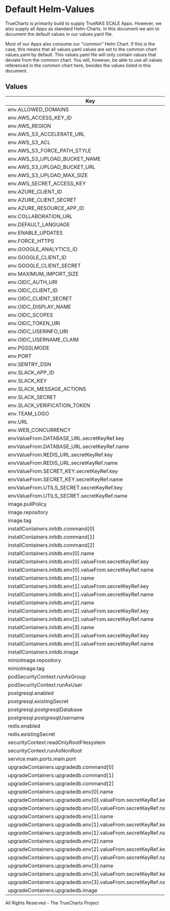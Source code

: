 # Default Helm-Values

TrueCharts is primarily build to supply TrueNAS SCALE Apps.
However, we also supply all Apps as standard Helm-Charts. In this document we aim to document the default values in our values.yaml file.

Most of our Apps also consume our "common" Helm Chart.
If this is the case, this means that all values.yaml values are set to the common chart values.yaml by default. This values.yaml file will only contain values that deviate from the common chart.
You will, however, be able to use all values referenced in the common chart here, besides the values listed in this document.

## Values

| Key | Type | Default | Description |
|-----|------|---------|-------------|
| env.ALLOWED_DOMAINS | string | `""` |  |
| env.AWS_ACCESS_KEY_ID | string | `""` |  |
| env.AWS_REGION | string | `""` |  |
| env.AWS_S3_ACCELERATE_URL | string | `""` |  |
| env.AWS_S3_ACL | string | `""` |  |
| env.AWS_S3_FORCE_PATH_STYLE | bool | `true` |  |
| env.AWS_S3_UPLOAD_BUCKET_NAME | string | `""` |  |
| env.AWS_S3_UPLOAD_BUCKET_URL | string | `""` |  |
| env.AWS_S3_UPLOAD_MAX_SIZE | int | `26214400` |  |
| env.AWS_SECRET_ACCESS_KEY | string | `""` |  |
| env.AZURE_CLIENT_ID | string | `""` |  |
| env.AZURE_CLIENT_SECRET | string | `""` |  |
| env.AZURE_RESOURCE_APP_ID | string | `""` |  |
| env.COLLABORATION_URL | string | `""` |  |
| env.DEFAULT_LANGUAGE | string | `"en_US"` |  |
| env.ENABLE_UPDATES | bool | `true` |  |
| env.FORCE_HTTPS | bool | `false` |  |
| env.GOOGLE_ANALYTICS_ID | string | `""` |  |
| env.GOOGLE_CLIENT_ID | string | `""` |  |
| env.GOOGLE_CLIENT_SECRET | string | `""` |  |
| env.MAXIMUM_IMPORT_SIZE | int | `5120000` |  |
| env.OIDC_AUTH_URI | string | `""` |  |
| env.OIDC_CLIENT_ID | string | `""` |  |
| env.OIDC_CLIENT_SECRET | string | `""` |  |
| env.OIDC_DISPLAY_NAME | string | `""` |  |
| env.OIDC_SCOPES | string | `""` |  |
| env.OIDC_TOKEN_URI | string | `""` |  |
| env.OIDC_USERINFO_URI | string | `""` |  |
| env.OIDC_USERNAME_CLAIM | string | `""` |  |
| env.PGSSLMODE | string | `"disable"` |  |
| env.PORT | string | `"{{ .Values.service.main.ports.main.port }}"` |  |
| env.SENTRY_DSN | string | `""` |  |
| env.SLACK_APP_ID | string | `""` |  |
| env.SLACK_KEY | string | `""` |  |
| env.SLACK_MESSAGE_ACTIONS | bool | `true` |  |
| env.SLACK_SECRET | string | `""` |  |
| env.SLACK_VERIFICATION_TOKEN | string | `""` |  |
| env.TEAM_LOGO | string | `""` |  |
| env.URL | string | `"http://localhost:{{ .Values.service.main.ports.main.port }}"` |  |
| env.WEB_CONCURRENCY | int | `1` |  |
| envValueFrom.DATABASE_URL.secretKeyRef.key | string | `"url-noql"` |  |
| envValueFrom.DATABASE_URL.secretKeyRef.name | string | `"dbcreds"` |  |
| envValueFrom.REDIS_URL.secretKeyRef.key | string | `"url"` |  |
| envValueFrom.REDIS_URL.secretKeyRef.name | string | `"rediscreds"` |  |
| envValueFrom.SECRET_KEY.secretKeyRef.key | string | `"SECRET_KEY"` |  |
| envValueFrom.SECRET_KEY.secretKeyRef.name | string | `"outline-secrets"` |  |
| envValueFrom.UTILS_SECRET.secretKeyRef.key | string | `"UTILS_SECRET"` |  |
| envValueFrom.UTILS_SECRET.secretKeyRef.name | string | `"outline-secrets"` |  |
| image.pullPolicy | string | `"IfNotPresent"` |  |
| image.repository | string | `"tccr.io/truecharts/outline"` |  |
| image.tag | string | `"v0.62.0@sha256:9350ace6f88ae314620ab32e9990481d0e89895409b171fa0545b8ef9f7ede65"` |  |
| installContainers.initdb.command[0] | string | `"sh"` |  |
| installContainers.initdb.command[1] | string | `"-c"` |  |
| installContainers.initdb.command[2] | string | `"yarn sequelize db:migrate --env=production-ssl-disabled"` |  |
| installContainers.initdb.env[0].name | string | `"DATABASE_URL"` |  |
| installContainers.initdb.env[0].valueFrom.secretKeyRef.key | string | `"url-noql"` |  |
| installContainers.initdb.env[0].valueFrom.secretKeyRef.name | string | `"dbcreds"` |  |
| installContainers.initdb.env[1].name | string | `"REDIS_URL"` |  |
| installContainers.initdb.env[1].valueFrom.secretKeyRef.key | string | `"url"` |  |
| installContainers.initdb.env[1].valueFrom.secretKeyRef.name | string | `"rediscreds"` |  |
| installContainers.initdb.env[2].name | string | `"SECRET_KEY"` |  |
| installContainers.initdb.env[2].valueFrom.secretKeyRef.key | string | `"SECRET_KEY"` |  |
| installContainers.initdb.env[2].valueFrom.secretKeyRef.name | string | `"outline-secrets"` |  |
| installContainers.initdb.env[3].name | string | `"UTILS_SECRET"` |  |
| installContainers.initdb.env[3].valueFrom.secretKeyRef.key | string | `"UTILS_SECRET"` |  |
| installContainers.initdb.env[3].valueFrom.secretKeyRef.name | string | `"outline-secrets"` |  |
| installContainers.initdb.image | string | `"{{ .Values.image.repository }}:{{ .Values.image.tag }}"` |  |
| minioImage.repository | string | `"tccr.io/truecharts/minio"` |  |
| minioImage.tag | string | `"latest@sha256:a31f22b3cac9931e4eebf306c358fd7ca1966432b5db98e755743e25c3bcbe7c"` |  |
| podSecurityContext.runAsGroup | int | `0` |  |
| podSecurityContext.runAsUser | int | `0` |  |
| postgresql.enabled | bool | `true` |  |
| postgresql.existingSecret | string | `"dbcreds"` |  |
| postgresql.postgresqlDatabase | string | `"outline"` |  |
| postgresql.postgresqlUsername | string | `"outline"` |  |
| redis.enabled | bool | `true` |  |
| redis.existingSecret | string | `"rediscreds"` |  |
| securityContext.readOnlyRootFilesystem | bool | `false` |  |
| securityContext.runAsNonRoot | bool | `false` |  |
| service.main.ports.main.port | int | `10196` |  |
| upgradeContainers.upgradedb.command[0] | string | `"sh"` |  |
| upgradeContainers.upgradedb.command[1] | string | `"-c"` |  |
| upgradeContainers.upgradedb.command[2] | string | `"yarn sequelize db:migrate --env=production-ssl-disabled"` |  |
| upgradeContainers.upgradedb.env[0].name | string | `"DATABASE_URL"` |  |
| upgradeContainers.upgradedb.env[0].valueFrom.secretKeyRef.key | string | `"url-noql"` |  |
| upgradeContainers.upgradedb.env[0].valueFrom.secretKeyRef.name | string | `"dbcreds"` |  |
| upgradeContainers.upgradedb.env[1].name | string | `"REDIS_URL"` |  |
| upgradeContainers.upgradedb.env[1].valueFrom.secretKeyRef.key | string | `"url"` |  |
| upgradeContainers.upgradedb.env[1].valueFrom.secretKeyRef.name | string | `"rediscreds"` |  |
| upgradeContainers.upgradedb.env[2].name | string | `"SECRET_KEY"` |  |
| upgradeContainers.upgradedb.env[2].valueFrom.secretKeyRef.key | string | `"SECRET_KEY"` |  |
| upgradeContainers.upgradedb.env[2].valueFrom.secretKeyRef.name | string | `"outline-secrets"` |  |
| upgradeContainers.upgradedb.env[3].name | string | `"UTILS_SECRET"` |  |
| upgradeContainers.upgradedb.env[3].valueFrom.secretKeyRef.key | string | `"UTILS_SECRET"` |  |
| upgradeContainers.upgradedb.env[3].valueFrom.secretKeyRef.name | string | `"outline-secrets"` |  |
| upgradeContainers.upgradedb.image | string | `"{{ .Values.image.repository }}:{{ .Values.image.tag }}"` |  |

All Rights Reserved - The TrueCharts Project
